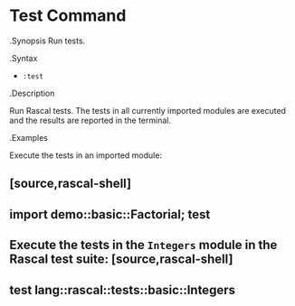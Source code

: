 # Test Command

.Synopsis
Run tests.

.Syntax
* `:test`

.Description

Run Rascal tests. The tests in all currently imported modules are executed and the results are reported
in the terminal.

.Examples

Execute the tests in an imported module:

[source,rascal-shell]
----
import demo::basic::Factorial;
test
----

Execute the tests in the `Integers` module in the Rascal test suite:
[source,rascal-shell]
----
test lang::rascal::tests::basic::Integers
----
